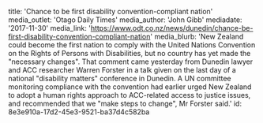 title: 'Chance to be first disability convention-compliant nation'
media_outlet: 'Otago Daily Times'
media_author: 'John Gibb'
mediadate: '2017-11-30'
media_link: 'https://www.odt.co.nz/news/dunedin/chance-be-first-disability-convention-compliant-nation'
media_blurb: 'New Zealand could become the first nation to comply with the United Nations Convention on the Rights of Persons with Disabilities, but no country has yet made the "necessary changes". That comment came yesterday from Dunedin lawyer and ACC researcher Warren Forster in a  talk given on the last day of a national "disability matters" conference in Dunedin. A UN committee monitoring compliance with the convention had earlier urged New Zealand to adopt a human rights approach to ACC-related access to justice issues, and recommended that we "make steps to change", Mr Forster said.'
id: 8e3e910a-17d2-45e3-9521-ba37d4c582ba
